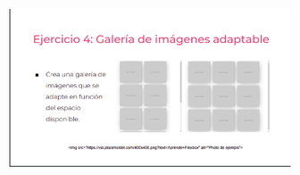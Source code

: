 ![](https://github.com/JuanSebastianRey/practicaModeladoEnCaja/blob/ejercicio_4/storage/img/Ejercicio4.png)